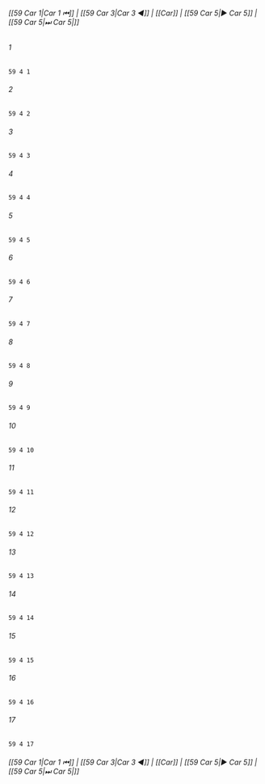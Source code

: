 
###### [[59 Car 1|Car 1 ⏮]] | [[59 Car 3|Car 3 ◀]] | [[Car]] | [[59 Car 5|▶ Car 5]] | [[59 Car 5|⏭ Car 5|]]

###### 1
``` verse
59 4 1 
```
###### 2
``` verse
59 4 2 
```
###### 3
``` verse
59 4 3 
```
###### 4
``` verse
59 4 4 
```
###### 5
``` verse
59 4 5 
```
###### 6
``` verse
59 4 6 
```
###### 7
``` verse
59 4 7 
```
###### 8
``` verse
59 4 8 
```
###### 9
``` verse
59 4 9 
```
###### 10
``` verse
59 4 10 
```
###### 11
``` verse
59 4 11 
```
###### 12
``` verse
59 4 12 
```
###### 13
``` verse
59 4 13 
```
###### 14
``` verse
59 4 14 
```
###### 15
``` verse
59 4 15 
```
###### 16
``` verse
59 4 16 
```
###### 17
``` verse
59 4 17 
```

###### [[59 Car 1|Car 1 ⏮]] | [[59 Car 3|Car 3 ◀]] | [[Car]] | [[59 Car 5|▶ Car 5]] | [[59 Car 5|⏭ Car 5|]]

